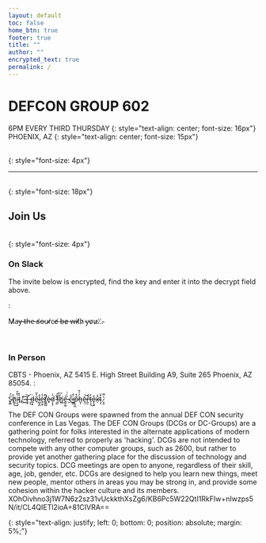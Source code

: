 ```yaml
---
layout: default
toc: false
home_btn: true
footer: true
title: ""
author: ""
encrypted_text: true
permalink: /
---
```



# **DEFCON GROUP 602**
6PM EVERY THIRD THURSDAY
{: style="text-align: center; font-size: 16px"}
PHOENIX, AZ
{: style="text-align: center; font-size: 15px"}

<br/>
{: style="font-size: 4px"}

---

<br/>
{: style="font-size: 18px"}

## Join Us
<br/>
{: style="font-size: 4px"}

### On Slack
The invite below is encrypted, find the key and enter it into the decrypt field above.
<!-- TODO: Encrypt the invite with the key "thought" -->
: <p class="encrypted" id="NpsKIB2wgz/QRa7op+4HHA3HHH6GkrkBmzenqv+sHG1yHhSDytQ+OXtAK1q+lKAjBkomAzvYax0QoutdAowuxpDVBEvf1rhGWl71rlzLS991B8TM6TdcfPTT/PC1aBPProi3mimAUDl5JruX2QoE4anaYyNjM6VjbIEa7lV2lYEVCS54YhaRaYacj9xjOaPA/za+fRgK94N8QVh2YWomWIlEu1akdcVQ87Xj4vaYPyHGSSKxpJ0qlR9PpQsBRODBaLxo+vZfQNYtdH/ScD">M̷a̶y̵ ̴t̴h̶e̵ ̶s̸o̶u̴r̸c̴e̸ ̶b̶e̷ ̶w̶i̴t̸h̷ ̴y̴o̷u̷.̸.̸.̴</p>
<br/>

### In Person
CBTS - Phoenix, AZ 5415 E. High Street Building A9, Suite 265 Phoenix, AZ 85054.
: <p class="encrypted" id="52YRRyEuyT7qg4f3QlYgZARZ5Flp2tO0FaxP/OvOYect3ecYyIusip/TMwYw==">S̷̥͇̈́h̸̪̥̎͜i̴̧̤̝͛̃͒t̴̥̍̊.̸̛̻̇ ̷̮͛ ̴̺͂͘͝I̶̫̝ ̵̗͓́d̵̰̝̠̈ȇ̴̹̔̋l̷̺̬̪̽ė̵̯̩̬̾t̸͈̳̺͌̕è̷̟ḍ̷̝̝̾ ̷̧̫̓̆͘t̶͔̅͂͠ȟ̸͖͚ẻ̶̪̥͚ ̴̝̉͑͗c̵͋͜i̶̱͖͋p̷̨̯̲̃͒h̴̬̜̓̍͒ẽ̴͉̤͝r̶̪̯͋t̵̗͉̓͘͜e̴̙̙͓͒x̴̠̎̍t̴͕̖̊̇͘.̷̞͈̔̿</p>

The DEF CON Groups were spawned from the annual DEF CON security conference in Las Vegas. The DEF CON Groups (DCGs or DC-Groups) are a gathering point for folks interested in the alternate applications of modern technology, referred to properly as 'hacking'. DCGs are not intended to compete with any other computer groups, such as 2600, but rather to provide yet another gathering place for the discussion of technology and security topics. DCG meetings are open to anyone, regardless of their skill, age, job, gender, etc. DCGs are designed to help you learn new things, meet new people, mentor others in areas you may be strong in, and provide some cohesion within the hacker culture and its members.  XOhOivhno3j1W7N6z2sz31vUckkthXsZg6/KB6Pc5W22QtI1RkFIw+nIwzps5N/it/CL4QIETl2ioA+81CIVRA==

<!--
Key and IV: xn--80adpqfl4azf.xn--90aihh7a.space
Alg: AES128-CBC
-->
{: style="text-align: justify; left: 0; bottom: 0; position: absolute; margin: 5%;"}
